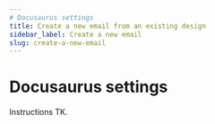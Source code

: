 ```yaml
---
# Docusaurus settings
title: Create a new email from an existing design
sidebar_label: Create a new email
slug: create-a-new-email
---
```

# Docusaurus settings

Instructions TK.
